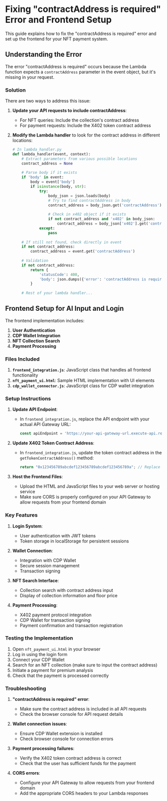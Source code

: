 # Fixing "contractAddress is required" Error and Frontend Setup

This guide explains how to fix the "contractAddress is required" error and set up the frontend for your NFT payment system.

## Understanding the Error

The error "contractAddress is required" occurs because the Lambda function expects a `contractAddress` parameter in the event object, but it's missing in your request.

### Solution

There are two ways to address this issue:

1. **Update your API requests to include contractAddress**:
   - For NFT queries: Include the collection's contract address
   - For payment requests: Include the X402 token contract address
   
2. **Modify the Lambda handler** to look for the contract address in different locations:
   
   ```python
   # In lambda_handler.py
   def lambda_handler(event, context):
       # Extract parameters from various possible locations
       contract_address = None
       
       # Parse body if it exists
       if 'body' in event:
           body = event['body']
           if isinstance(body, str):
               try:
                   body_json = json.loads(body)
                   # Try to find contractAddress in body
                   contract_address = body_json.get('contractAddress')
                   
                   # Check in x402 object if it exists
                   if not contract_address and 'x402' in body_json:
                       contract_address = body_json['x402'].get('contract_address')
               except:
                   pass
       
       # If still not found, check directly in event
       if not contract_address:
           contract_address = event.get('contractAddress')
           
       # Validation
       if not contract_address:
           return {
               'statusCode': 400,
               'body': json.dumps({'error': 'contractAddress is required'})
           }
       
       # Rest of your lambda handler...
   ```

## Frontend Setup for AI Input and Login

The frontend implementation includes:

1. **User Authentication**
2. **CDP Wallet Integration**
3. **NFT Collection Search**
4. **Payment Processing**

### Files Included

1. **`frontend_integration.js`**: JavaScript class that handles all frontend functionality
2. **`nft_payment_ui.html`**: Sample HTML implementation with UI elements
3. **`cdp_wallet_connector.js`**: JavaScript class for CDP wallet integration

### Setup Instructions

1. **Update API Endpoint**:
   - In `frontend_integration.js`, replace the API endpoint with your actual API Gateway URL:
     ```javascript
     const apiEndpoint = 'https://your-api-gateway-url.execute-api.region.amazonaws.com/prod';
     ```

2. **Update X402 Token Contract Address**:
   - In `frontend_integration.js`, update the token contract address in the `getTokenContractAddress()` method:
     ```javascript
     return "0x123456789abcdef123456789abcdef123456789a"; // Replace with actual contract address
     ```

3. **Host the Frontend Files**:
   - Upload the HTML and JavaScript files to your web server or hosting service
   - Make sure CORS is properly configured on your API Gateway to allow requests from your frontend domain

### Key Features

1. **Login System**:
   - User authentication with JWT tokens
   - Token storage in localStorage for persistent sessions

2. **Wallet Connection**:
   - Integration with CDP Wallet
   - Secure session management
   - Transaction signing

3. **NFT Search Interface**:
   - Collection search with contract address input
   - Display of collection information and floor price

4. **Payment Processing**:
   - X402 payment protocol integration
   - CDP Wallet for transaction signing
   - Payment confirmation and transaction registration

### Testing the Implementation

1. Open `nft_payment_ui.html` in your browser
2. Log in using the login form
3. Connect your CDP Wallet
4. Search for an NFT collection (make sure to input the contract address)
5. Initiate a payment for premium analysis
6. Check that the payment is processed correctly

### Troubleshooting

1. **"contractAddress is required" error**:
   - Make sure the contract address is included in all API requests
   - Check the browser console for API request details

2. **Wallet connection issues**:
   - Ensure CDP Wallet extension is installed
   - Check browser console for connection errors

3. **Payment processing failures**:
   - Verify the X402 token contract address is correct
   - Check that the user has sufficient funds for the payment

4. **CORS errors**:
   - Configure your API Gateway to allow requests from your frontend domain
   - Add the appropriate CORS headers to your Lambda responses
